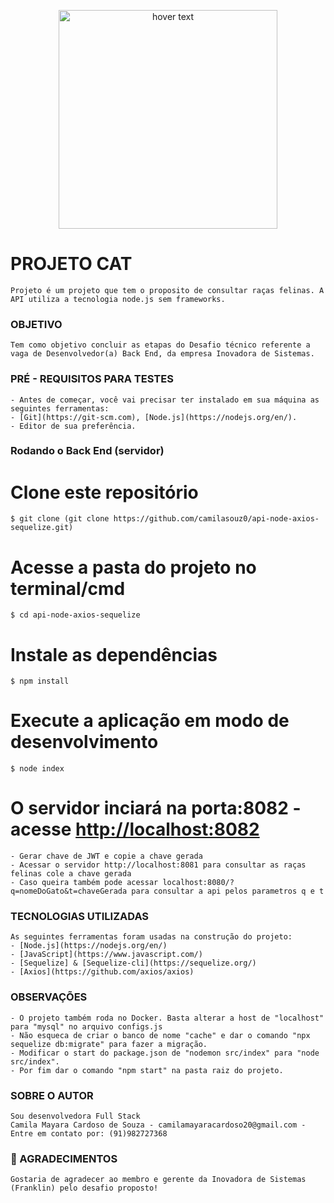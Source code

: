 <p ALIGN="center">
  <img src="https://i.pinimg.com/originals/71/c0/2d/71c02d98d4cc67620e5d3571697780d7.jpg" width="350" title="hover text">
</p>

# PROJETO CAT #
    Projeto é um projeto que tem o proposito de consultar raças felinas. A API utiliza a tecnologia node.js sem frameworks.

### OBJETIVO
    Tem como objetivo concluir as etapas do Desafio técnico referente a vaga de Desenvolvedor(a) Back End, da empresa Inovadora de Sistemas.

### PRÉ - REQUISITOS PARA TESTES
    - Antes de começar, você vai precisar ter instalado em sua máquina as seguintes ferramentas:
    - [Git](https://git-scm.com), [Node.js](https://nodejs.org/en/). 
    - Editor de sua preferência.

### Rodando o Back End (servidor)
# Clone este repositório
    $ git clone (git clone https://github.com/camilasouz0/api-node-axios-sequelize.git)

# Acesse a pasta do projeto no terminal/cmd
    $ cd api-node-axios-sequelize

# Instale as dependências
    $ npm install

# Execute a aplicação em modo de desenvolvimento
    $ node index

# O servidor inciará na porta:8082 - acesse <http://localhost:8082>
    - Gerar chave de JWT e copie a chave gerada
    - Acessar o servidor http://localhost:8081 para consultar as raças felinas cole a chave gerada
    - Caso queira também pode acessar localhost:8080/?q=nomeDoGato&t=chaveGerada para consultar a api pelos parametros q e t

### TECNOLOGIAS UTILIZADAS
    As seguintes ferramentas foram usadas na construção do projeto:
    - [Node.js](https://nodejs.org/en/)
    - [JavaScript](https://www.javascript.com/)
    - [Sequelize] & [Sequelize-cli](https://sequelize.org/)
    - [Axios](https://github.com/axios/axios)

### OBSERVAÇÕES
    - O projeto também roda no Docker. Basta alterar a host de "localhost" para "mysql" no arquivo configs.js
    - Não esqueca de criar o banco de nome "cache" e dar o comando "npx sequelize db:migrate" para fazer a migração.
    - Modificar o start do package.json de "nodemon src/index" para "node src/index".
    - Por fim dar o comando "npm start" na pasta raiz do projeto.

### SOBRE O AUTOR
    Sou desenvolvedora Full Stack
    Camila Mayara Cardoso de Souza - camilamayaracardoso20@gmail.com - Entre em contato por: (91)982727368

### 🎁 AGRADECIMENTOS
    Gostaria de agradecer ao membro e gerente da Inovadora de Sistemas (Franklin) pelo desafio proposto!